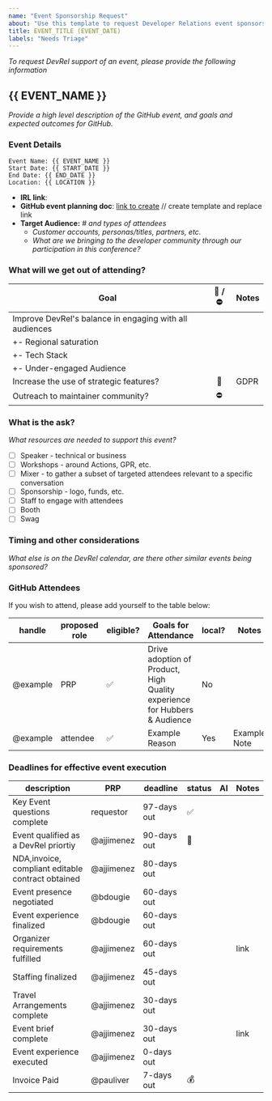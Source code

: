 ```yaml
---
name: "Event Sponsorship Request"
about: "Use this template to request Developer Relations event sponsorship"
title: EVENT_TITLE (EVENT_DATE)
labels: "Needs Triage"
---
```

<!--#
EVENT_NAME=TBD
START_DATE=DD Month YYYY
END_DATE=DD Month YYYY
LOCATION=City, Country
$-->

<!--
---------------------------------------------------
DO NOT DELETE - Please fill in all variables to populate the below issues. Anything you are unaware of, just fill in with "TBD"
---------------------------------------------------
This is needed to get parsed by the IRL automation
-->

_To request DevRel support of an event, please provide the following information_

## {{ EVENT_NAME }}

_Provide a high level description of the GitHub event, and goals and expected outcomes for GitHub._

### Event Details
```
Event Name: {{ EVENT_NAME }}
Start Date: {{ START_DATE }}
End Date: {{ END_DATE }}
Location: {{ LOCATION }}
```
<!--
---------------------------------------------------
DO NOT DELETE - Please complete the above
---------------------------------------------------
This is needed to get parsed by the IRL automation
-->

- **IRL link**: 
- **GitHub event planning doc**: [link to create](https://docs.google.com/document/d/1uld12bYra0C-UJBu8iVj6rSUWcOD07M7GCz_yZCznYU/copy) // create template and replace link
- **Target Audience:** _# and types of attendees_
  - _Customer accounts, personas/titles, partners, etc._ 
  - _What are we bringing to the developer community through our participation in this conference?_

### What will we get out of attending?

| Goal | 💚 / ⛔️ | Notes |
| ---- | :----: | ---- |
| Improve DevRel's balance in engaging with all audiences |  | |
| +- Regional saturation |  | |
| +- Tech Stack |  | |
| +- Under-engaged Audience |  | |
| Increase the use of strategic features? | 💚  | GDPR |
| Outreach to maintainer community? | ⛔️  | |


### What is the ask?

_What resources are needed to support this event?_

- [ ] Speaker - technical or business
- [ ] Workshops - around Actions, GPR, etc.
- [ ] Mixer - to gather a subset of targeted attendees relevant to a specific conversation
- [ ] Sponsorship - logo, funds, etc.
- [ ] Staff to engage with attendees 
- [ ] Booth
- [ ] Swag

### Timing and other considerations

_What else is on the DevRel calendar, are there other similar events being sponsored?_

### GitHub Attendees
If you wish to attend, please add yourself to the table below:

|handle|proposed role|eligible?|Goals for Attendance|local?|Notes|
|-|-|-|-|-|-|
|@example |PRP|✅|Drive adoption of Product, High Quality experience for Hubbers & Audience|No||
|@example|attendee|✅|Example Reason|Yes|Example Note|

### Deadlines for effective event execution
|description|PRP|deadline|status|AI|Notes|
|-|-|-|-|-|-|
|Key Event questions complete |requestor | 97-days out |✅ | | | 
|Event qualified as a DevRel priortiy |@ajjimenez | 90-days out|🚧 | | | 
|NDA,invoice, compliant editable contract obtained |@ajjimenez | 80-days out | | | | 
|Event presence negotiated |@bdougie |60-days out | | | | 
|Event experience finalized |@bdougie |60-days out | | | | 
|Organizer requirements fulfilled|@ajjimenez  |60-days out || |link |
|Staffing finalized |@ajjimenez  | 45-days out | | | | 
|Travel Arrangements complete |@ajjimenez  |30-days out | | | | 
|Event brief complete|@ajjimenez  | 30-days out | | |link |
|Event experience executed |@ajjimenez  | 0-days out | | | | 
| Invoice Paid |@pauliver  | 7-days out |💰 | | | 
